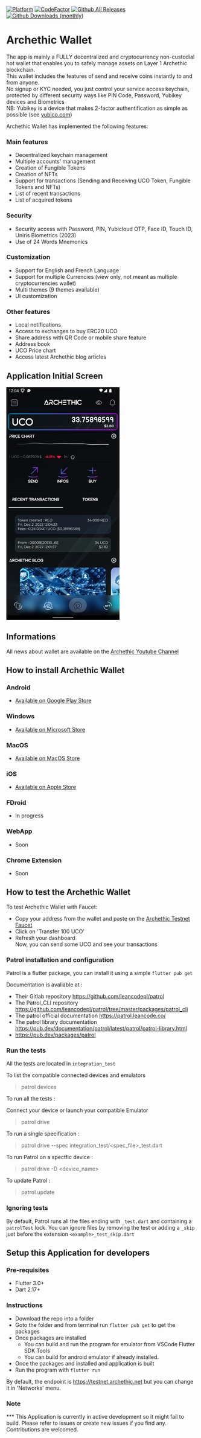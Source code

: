 [![Platform](https://img.shields.io/badge/Platform-Flutter-02569B?logo=flutter)](https://flutter.dev) [![CodeFactor](https://www.codefactor.io/repository/github/archethic-foundation/archethic-wallet/badge)](https://www.codefactor.io/repository/github/archethic-foundation/archethic-wallet)
[![Github All Releases](https://img.shields.io/github/downloads/archethic-foundation/archethic-wallet/total.svg)](https://github.com/archethic-foundation/archethic-wallet/releases)
[![Github Downloads (monthly)](https://img.shields.io/github/downloads/archethic-foundation/archethic-wallet/latest/total.svg)](https://github.com/archethic-foundation/archethic-wallet/releases)

# Archethic Wallet

The app is mainly a FULLY decentralized and cryptocurrency non-custodial hot wallet that enables you to safely manage assets on Layer 1 Archethic blockchain.</br>
This wallet includes the features of send and receive coins instantly to and from anyone.</br>
No signup or KYC needed, you just control your service access keychain, protected by different security ways like PIN Code, Password, Yubikey devices and Biometrics</br>
NB: Yubikey is a device that makes 2-factor authentification as simple as possible (see [yubico.com](https://www.yubico.com))</br>

Archethic Wallet has implemented the following features:

### Main features
- Decentralized keychain management
- Multiple accounts' management
- Creation of Fungible Tokens
- Creation of NFTs
- Support for transactions (Sending and Receiving UCO Token, Fungible Tokens and NFTs)
- List of recent transactions
- List of acquired tokens

### Security
- Security access with Password, PIN, Yubicloud OTP, Face ID, Touch ID, Uniris Biometrics (2023)
- Use of 24 Words Mnemonics

### Customization
- Support for English and French Language
- Support for multiple Currencies (view only, not meant as multiple cryptocurrencies wallet)
- Multi themes (9 themes available)
- UI customization

### Other features
- Local notifications
- Access to exchanges to buy ERC20 UCO
- Share address with QR Code or mobile share feature
- Address book
- UCO Price chart
- Access latest Archethic blog articles

## Application Initial Screen
<img src="fastlane/metadata/android/en-US/images/phoneScreenshots/1.png?v=20221202" width="300"/>

## Informations
All news about wallet are available on the [Archethic Youtube Channel](https://www.youtube.com/playlist?list=PL6GQEJjcIwHChTok4CJyw3lsmlvoJLnZK)

## How to install Archethic Wallet

### Android
- [Available on Google Play Store](https://play.google.com/store/apps/details?id=net.archethic.archethic_wallet)

### Windows
- [Available on Microsoft Store](https://apps.microsoft.com/store/detail/archethic-wallet/9N33TTVRJZXF)

### MacOS
- [Available on MacOS Store](https://apps.apple.com/app/archethic-wallet/id6443334906)

### iOS
- [Available on Apple Store](https://apps.apple.com/app/apple-store/id6443334906)

### FDroid
- In progress

### WebApp
- Soon

### Chrome Extension
- Soon

## How to test the Archethic Wallet

To test Archethic Wallet with Faucet:
- Copy your address from the wallet and paste on the [Archethic Testnet Faucet](https://testnet.archethic.net/faucet) 
- Click on 'Transfer 100 UCO'
- Refresh your dashboard</br>
Now, you can send some UCO and see your transactions

### Patrol installation and configuration

Patrol is a flutter package, you can install it using a simple `flutter pub get`

Documentation is avaliable at :

- Their Gitlab repository https://github.com/leancodepl/patrol
- The Patrol_CLI repository https://github.com/leancodepl/patrol/tree/master/packages/patrol_cli
- The patrol official documentation https://patrol.leancode.co/
- The patrol library documentation https://pub.dev/documentation/patrol/latest/patrol/patrol-library.html
- https://pub.dev/packages/patrol

### Run the tests

All the tests are located in `integration_test`

To list the compatible connected devices and emulators

> patrol devices

To run all the tests :

Connect your device or launch your compatible Emulator

> patrol drive

To run a single specification :

> patrol drive --spec integration_test/<spec_file>_test.dart

To run Patrol on a spectfic device :

> patrol drive -D <device_name>

To update Patrol :

> patrol update

### Ignoring tests

By default, Patrol runs all the files ending with `_test.dart` and containing a `patrolTest` lock. You can ignore files by removing the test or adding a `_skip` just before the extension `<example>_test_skip.dart`

## Setup this Application for developers

### Pre-requisites
- Flutter 3.0+
- Dart 2.17+

### Instructions
- Download the repo into a folder
- Goto the folder and from terminal run `flutter pub get` to get the packages
- Once packages are installed 
    - You can build and run the program for emulator from VSCode Flutter SDK Tools
    - You can build for android emulator if already installed.
- Once the packages and installed and application is built
- Run the program with `flutter run`

By default, the endpoint is https://testnet.archethic.net but you can change it in 'Networks' menu.

### Note

*** This Application is currently in active development so it might fail to build. Please refer to issues or create new issues if you find any. Contributions are welcomed.
